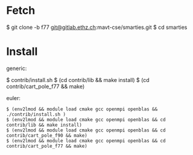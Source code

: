 # Fetch

   $ git clone -b f77 git@gitlab.ethz.ch:mavt-cse/smarties.git
   $ cd smarties

# Install

generic:

   $ contrib/install.sh
   $ (cd contrib/lib && make install)
   $ (cd contrib/cart_pole_f77 && make)

euler:

    $ (env2lmod && module load cmake gcc openmpi openblas && ./contrib/install.sh )
    $ (env2lmod && module load cmake gcc openmpi openblas && cd contrib/lib && make install)
    $ (env2lmod && module load cmake gcc openmpi openblas && cd contrib/cart_pole_f90 && make)
    $ (env2lmod && module load cmake gcc openmpi openblas && cd contrib/cart_pole_f77 && make)